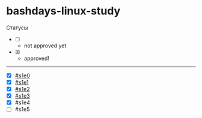 # bashdays-linux-study

Статусы

* [ ] - not approved yet

* [x] - approved!

---

* [X] [#s1e0](https://github.com/prushe/bashdays-linux-study/tree/master/%23s1e0)
* [X] [#s1e1](https://github.com/prushe/bashdays-linux-study/tree/master/%23s1e1)
* [X] [#s1e2](https://github.com/prushe/bashdays-linux-study/tree/master/%23s1e2)
* [X] [#s1e3](https://github.com/prushe/bashdays-linux-study/tree/master/%23s1e3)
* [X] #s1e4 
* [ ] #s1e5
